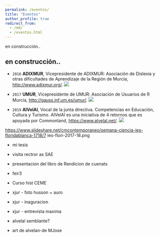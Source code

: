 ```yaml
---
permalink: /eventos/
title: "Eventos"
author_profile: true
redirect_from: 
  - /md/
  - /eventos.html
---
```


en construcción..

## en construcción..

- `2016` **ADIXMUR**, Vicepresidente de ADIXMUR: Asociación de Dislexia y otras dificultades de Aprendizaje de la Región de Murcia, <http://www.adixmur.org/>.
    [![](https://amaurandi.github.io/files/adixmur.png)](https://adixmur.org/)

- `2017` **UMUR**, Vicepresidente de UMUR: Asociación de Usuarios de R Murcia, <http://gauss.inf.um.es/umur/>.
    [![](https://amaurandi.github.io/files/umur1.png)](http://gauss.inf.um.es/umur/about.html)

- `2019` **AlVelAl**, Vocal de la junta directiva. Competencias en Educación, Cultura y Turismo. AlVelAl es una iniciativa de 4 retornos que es apoyada por Commonland, <https://www.alvelal.net/>.
    [![](https://amaurandi.github.io/files/alvelal.png)](https://www.alvelal.net/)

<https://www.slideshare.net/cmcontemporaneo/semana-ciencia-ies-floridablanca-1718/7>
ies-flori-2017-18.png

- mi tesis
- visita rectror as SAE
- presentacion del libro de Rendicion de cuenats
- feir3
- Curso hist CEME
- xjur - foto husson + auro
- xjur - inaguracion
- xjur - entrevista maxima

- alvelal semblante?
- art de alvelan-de MJose


